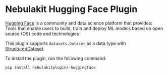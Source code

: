 # Nebulakit Hugging Face Plugin
[Hugging Face](https://github.com/huggingface) is a community and data science platform that provides: Tools that enable users to build, train and deploy ML models based on open source (OS) code and technologies

This plugin supports `datasets.Dataset` as a data type with [StructuredDataset](https://docs.nebula.org/projects/cookbook/en/latest/auto/core/type_system/structured_dataset.html).

To install the plugin, run the following command:

```bash
pip install nebulakitplugins-huggingface
```
